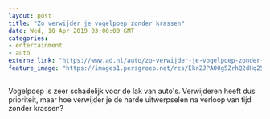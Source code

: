 ```yaml
---
layout: post
title: "Zo verwijder je vogelpoep zonder krassen"
date: Wed, 10 Apr 2019 03:00:00 GMT
categories: 
- entertainment 
- auto 
externe_link: "https://www.ad.nl/auto/zo-verwijder-je-vogelpoep-zonder-krassen~a7c55607/"
feature_image: "https://images1.persgroep.net/rcs/Ekr2JPAO0g5ZrhQ2dHq25zlafuY/diocontent/145195641/_fitwidth/400/?appId=21791a8992982cd8da851550a453bd7f&quality=0.7"
---
```


Vogelpoep is zeer schadelijk voor de lak van auto's. Verwijderen heeft dus prioriteit, maar hoe verwijder je de harde uitwerpselen na verloop van tijd zonder krassen?
